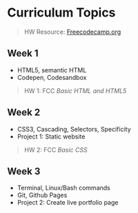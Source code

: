 # Curriculum Topics
  >HW Resource: [Freecodecamp.org](https://learn.freecodecamp.org/)

## Week 1
  * HTML5, semantic HTML
  * Codepen, Codesandbox
  > HW 1: FCC *Basic HTML and HTML5*

## Week 2
  * CSS3, Cascading, Selectors, Specificity
  * Project 1: Static website
  >HW 2: FCC *Basic CSS* 

## Week 3
  * Terminal, Linux/Bash commands
  * Git, Github Pages
  * Project 2: Create live portfolio page
  
##
